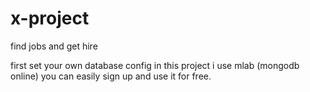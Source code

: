 # x-project
find jobs and get hire

first set your own database config
in this project i use mlab (mongodb online)
you can easily sign up and use it for free.
